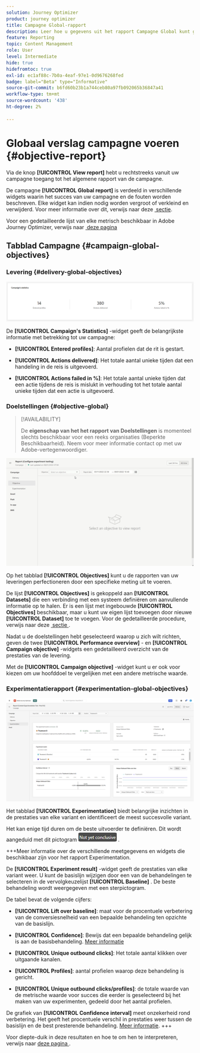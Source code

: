 ```yaml
---
solution: Journey Optimizer
product: journey optimizer
title: Campagne Global-rapport
description: Leer hoe u gegevens uit het rapport Campagne Global kunt gebruiken
feature: Reporting
topic: Content Management
role: User
level: Intermediate
hide: true
hidefromtoc: true
exl-id: ec1af88c-7b0a-4eaf-97e1-0d9676268fed
badge: label="Beta" type="Informative"
source-git-commit: b6fd60b23b1a744ceb80a97fb092065b36847a41
workflow-type: tm+mt
source-wordcount: '438'
ht-degree: 2%

---
```


# Globaal verslag campagne voeren {#objective-report}

Via de knop **[!UICONTROL View report]** hebt u rechtstreeks vanuit uw campagne toegang tot het algemene rapport van de campagne.

De campagne **[!UICONTROL Global report]** is verdeeld in verschillende widgets waarin het succes van uw campagne en de fouten worden beschreven. Elke widget kan indien nodig worden vergroot of verkleind en verwijderd. Voor meer informatie over dit, verwijs naar deze [&#x200B; sectie &#x200B;](../reports/global-report.md#modify-dashboard).

Voor een gedetailleerde lijst van elke metrisch beschikbaar in Adobe Journey Optimizer, verwijs naar [&#x200B; deze pagina &#x200B;](global-report.md#list-of-components-global.md)

## Tabblad Campagne {#campaign-global-objectives}

### Levering {#delivery-global-objectives}

![](assets/campaign_report_global_1.png)

De **[!UICONTROL Campaign's Statistics]** -widget geeft de belangrijkste informatie met betrekking tot uw campagne:

* **[!UICONTROL Entered profiles]**: Aantal profielen dat de rit is gestart.

* **[!UICONTROL Actions delivered]**: Het totale aantal unieke tijden dat een handeling in de reis is uitgevoerd.

* **[!UICONTROL Actions failed in %]**: Het totale aantal unieke tijden dat een actie tijdens de reis is mislukt in verhouding tot het totale aantal unieke tijden dat een actie is uitgevoerd.

### Doelstellingen {#objective-global}

>[!AVAILABILITY]
>
>De **eigenschap van het het rapport van Doelstellingen** is momenteel slechts beschikbaar voor een reeks organisaties (Beperkte Beschikbaarheid). Neem voor meer informatie contact op met uw Adobe-vertegenwoordiger.

![](assets/performance_report.gif)

Op het tabblad **[!UICONTROL Objectives]** kunt u de rapporten van uw leveringen perfectioneren door een specifieke meting uit te voeren.

De lijst **[!UICONTROL Objectives]** is gekoppeld aan **[!UICONTROL Datasets]** die een verbinding met een systeem definiëren om aanvullende informatie op te halen. Er is een lijst met ingebouwde **[!UICONTROL Objectives]** beschikbaar, maar u kunt uw eigen lijst toevoegen door nieuwe **[!UICONTROL Dataset]** toe te voegen. Voor de gedetailleerde procedure, verwijs naar deze [&#x200B; sectie &#x200B;](../reports/reporting-configuration.md).

Nadat u de doelstellingen hebt geselecteerd waarop u zich wilt richten, geven de twee **[!UICONTROL Performance overview]** - en **[!UICONTROL Campaign objective]** -widgets een gedetailleerd overzicht van de prestaties van de levering.

Met de **[!UICONTROL Campaign objective]** -widget kunt u er ook voor kiezen om uw hoofddoel te vergelijken met een andere metrische waarde.

### Experimentatierapport {#experimentation-global-objectives}

![](assets/experimentation_report_3.png)

Het tabblad **[!UICONTROL Experimentation]** biedt belangrijke inzichten in de prestaties van elke variant en identificeert de meest succesvolle variant.

Het kan enige tijd duren om de beste uitvoerder te definiëren. Dit wordt aangeduid met dit pictogram ![](assets/experimentation_report_1.png) .

+++Meer informatie over de verschillende meetgegevens en widgets die beschikbaar zijn voor het rapport Experimentation.

De **[!UICONTROL Experiment result]** -widget geeft de prestaties van elke variant weer. U kunt de basislijn wijzigen door een van de behandelingen te selecteren in de vervolgkeuzelijst **[!UICONTROL Baseline]** . De beste behandeling wordt weergegeven met een sterpictogram.

De tabel bevat de volgende cijfers:

* **[!UICONTROL Lift over baseline]**: maat voor de procentuele verbetering van de conversiesnelheid van een bepaalde behandeling ten opzichte van de basislijn.

* **[!UICONTROL Confidence]**: Bewijs dat een bepaalde behandeling gelijk is aan de basisbehandeling. [Meer informatie](../content-management/experiment-calculations.md#understand-confidence)

* **[!UICONTROL Unique outbound clicks]**: Het totale aantal klikken over uitgaande kanalen.

* **[!UICONTROL Profiles]**: aantal profielen waarop deze behandeling is gericht.

* **[!UICONTROL Unique outbound clicks/profiles]**: de totale waarde van de metrische waarde voor succes die eerder is geselecteerd bij het maken van uw experimenten, gedeeld door het aantal profielen.

De grafiek van **[!UICONTROL Confidence interval]** meet onzekerheid rond verbetering. Het geeft het procentuele verschil in prestaties weer tussen de basislijn en de best presterende behandeling. [Meer informatie](../content-management/experiment-calculations.md#confidence-intervals).
+++

Voor diepte-duik in deze resultaten en hoe te om hen te interpreteren, verwijs naar [&#x200B; deze pagina &#x200B;](../content-management/get-started-experiment.md#interpret-results).

